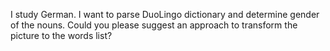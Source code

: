 I study German. I want to parse DuoLingo dictionary and determine gender of the nouns.
Could you please suggest an approach to transform the picture to the words list?